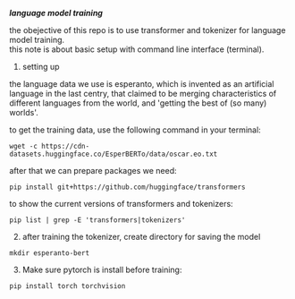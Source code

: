 ***language model training***

the obejective of this repo is to use transformer and tokenizer for language model training.\
this note is about basic setup with command line interface (terminal).

1. setting up

the language data we use is esperanto, which is invented as an artificial language in the last centry, that claimed to be merging characteristics of different languages from the world, and 'getting the best of (so many) worlds'.

to get the training data, use the following command in your terminal:

```
wget -c https://cdn-datasets.huggingface.co/EsperBERTo/data/oscar.eo.txt

```
after that we can prepare packages we need:
```
pip install git+https://github.com/huggingface/transformers
```
to show the current versions of transformers and tokenizers:
```
pip list | grep -E 'transformers|tokenizers'
```
2. after training the tokenizer, create directory for saving the model
```
mkdir esperanto-bert
```
3. Make sure pytorch is install before training:
```
pip install torch torchvision
```